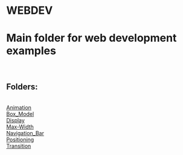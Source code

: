 # WEBDEV
<h1>Main folder for web development examples</h1><br>
<h2>Folders:</h2><br>
<a href="https://github.com/rich-web/WEBDEV/tree/master/HTML_CSS/Animation">Animation</a><br>
<a href="https://github.com/rich-web/WEBDEV/tree/master/HTML_CSS/Box_Model">Box_Model</a><br>
<a href="">Display</a><br>
<a href="">Max-Width</a><br>
<a href="">Navigation_Bar</a><br>
<a href="">Positioning</a><br>
<a href="">Transition</a>
